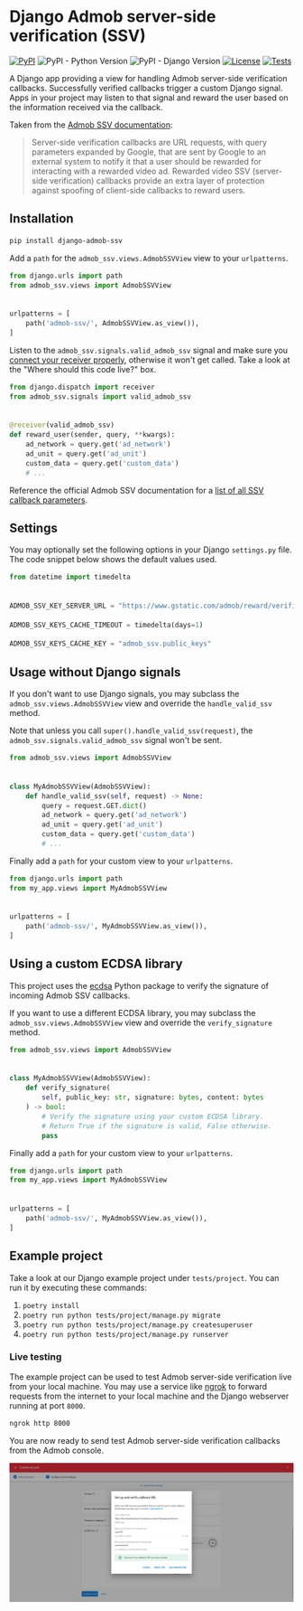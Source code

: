 # Django Admob server-side verification (SSV)

[![PyPI][pypi-image]][pypi-url]
![PyPI - Python Version][python-image]
![PyPI - Django Version][django-image]
[![License][license-image]][license-url]
[![Tests][tests-image]][tests-url]

[pypi-image]: https://img.shields.io/pypi/v/django-admob-ssv
[pypi-url]: https://pypi.org/project/django-admob-ssv/
[python-image]: https://img.shields.io/pypi/pyversions/django-admob-ssv
[django-image]: https://img.shields.io/pypi/djversions/django-admob-ssv
[license-image]: https://img.shields.io/pypi/l/django-admob-ssv
[license-url]: https://github.com/DoctorJohn/django-admob-ssv/blob/master/LICENSE
[tests-image]: https://github.com/DoctorJohn/django-admob-ssv/workflows/Tests/badge.svg
[tests-url]: https://github.com/DoctorJohn/django-admob-ssv/actions

A Django app providing a view for handling Admob server-side verification callbacks.
Successfully verified callbacks trigger a custom Django signal.
Apps in your project may listen to that signal and reward the user
based on the information received via the callback.

Taken from the [Admob SSV documentation](https://developers.google.com/admob/android/rewarded-video-ssv):

> Server-side verification callbacks are URL requests, with query parameters expanded by Google, that are sent by Google to an external system to notify it that a user should be rewarded for interacting with a rewarded video ad. Rewarded video SSV (server-side verification) callbacks provide an extra layer of protection against spoofing of client-side callbacks to reward users.

## Installation

```sh
pip install django-admob-ssv
```

Add a `path` for the `admob_ssv.views.AdmobSSVView` view to your `urlpatterns`.

```python
from django.urls import path
from admob_ssv.views import AdmobSSVView


urlpatterns = [
    path('admob-ssv/', AdmobSSVView.as_view()),
]
```

Listen to the `admob_ssv.signals.valid_admob_ssv` signal and make sure
you [connect your receiver properly][receiver-docs], otherwise it won't
get called. Take a look at the "Where should this code live?" box.

[receiver-docs]: https://docs.djangoproject.com/en/4.2/topics/signals/#connecting-receiver-functions

```python
from django.dispatch import receiver
from admob_ssv.signals import valid_admob_ssv


@receiver(valid_admob_ssv)
def reward_user(sender, query, **kwargs):
    ad_network = query.get('ad_network')
    ad_unit = query.get('ad_unit')
    custom_data = query.get('custom_data')
    # ...
```

Reference the official Admob SSV documentation for a
[list of all SSV callback parameters][callback-docs].

[callback-docs]: https://developers.google.com/admob/android/rewarded-video-ssv

## Settings

You may optionally set the following options in your Django `settings.py` file.
The code snippet below shows the default values used.

```python
from datetime import timedelta


ADMOB_SSV_KEY_SERVER_URL = "https://www.gstatic.com/admob/reward/verifier-keys.json",

ADMOB_SSV_KEYS_CACHE_TIMEOUT = timedelta(days=1)

ADMOB_SSV_KEYS_CACHE_KEY = "admob_ssv.public_keys"
```

## Usage without Django signals

If you don't want to use Django signals, you may subclass the
`admob_ssv.views.AdmobSSVView` view and override the `handle_valid_ssv`
method.

Note that unless you call `super().handle_valid_ssv(request)`,
the `admob_ssv.signals.valid_admob_ssv` signal won't be sent.

```python
from admob_ssv.views import AdmobSSVView


class MyAdmobSSVView(AdmobSSVView):
    def handle_valid_ssv(self, request) -> None:
        query = request.GET.dict()
        ad_network = query.get('ad_network')
        ad_unit = query.get('ad_unit')
        custom_data = query.get('custom_data')
        # ...
```

Finally add a `path` for your custom view to your `urlpatterns`.

```python
from django.urls import path
from my_app.views import MyAdmobSSVView


urlpatterns = [
    path('admob-ssv/', MyAdmobSSVView.as_view()),
]
```

## Using a custom ECDSA library

This project uses the [ecdsa](https://pypi.org/project/ecdsa/) Python
package to verify the signature of incoming Admob SSV callbacks.

If you want to use a different ECDSA library, you may subclass the
`admob_ssv.views.AdmobSSVView` view and override the `verify_signature`
method.

```python
from admob_ssv.views import AdmobSSVView


class MyAdmobSSVView(AdmobSSVView):
    def verify_signature(
        self, public_key: str, signature: bytes, content: bytes
    ) -> bool:
        # Verify the signature using your custom ECDSA library.
        # Return True if the signature is valid, False otherwise.
        pass
```

Finally add a `path` for your custom view to your `urlpatterns`.

```python
from django.urls import path
from my_app.views import MyAdmobSSVView


urlpatterns = [
    path('admob-ssv/', MyAdmobSSVView.as_view()),
]
```

## Example project

Take a look at our Django example project under `tests/project`.
You can run it by executing these commands:

1. `poetry install`
2. `poetry run python tests/project/manage.py migrate`
3. `poetry run python tests/project/manage.py createsuperuser`
4. `poetry run python tests/project/manage.py runserver`

### Live testing

The example project can be used to test Admob server-side verification
live from your local machine. You may use a service like
[ngrok](https://ngrok.com/) to forward requests from the internet to
your local machine and the Django webserver running at port `8000`.

```sh
ngrok http 8000
```

You are now ready to send test Admob server-side verification callbacks
from the Admob console.

![Object list page](.github/images/verified.png)
